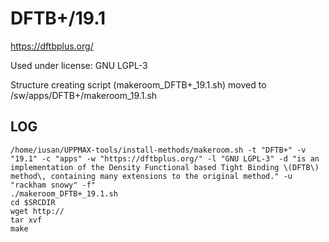 DFTB+/19.1
========================

<https://dftbplus.org/>

Used under license:
GNU LGPL-3


Structure creating script (makeroom_DFTB+_19.1.sh) moved to /sw/apps/DFTB+/makeroom_19.1.sh

LOG
---

    /home/iusan/UPPMAX-tools/install-methods/makeroom.sh -t "DFTB+" -v "19.1" -c "apps" -w "https://dftbplus.org/" -l "GNU LGPL-3" -d "is an implementation of the Density Functional based Tight Binding \(DFTB\) method\, containing many extensions to the original method." -u "rackham snowy" -f"
    ./makeroom_DFTB+_19.1.sh
    cd $SRCDIR
    wget http://
    tar xvf 
    make

